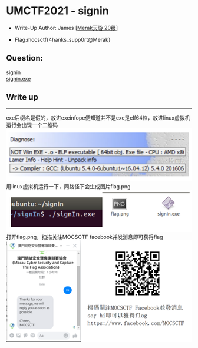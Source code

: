 # UMCTF2021 - signin

- Write-Up Author: James \[[Merak天璇 20级](https://we.buptmerak.cn/)\]

- Flag:mocsctf{4hanks_supp0rt@Merak}

## **Question:**
signin  
[signin.exe](./signin.exe)
## Write up

---

exe后缀名是假的，放进exeinfope便知道并不是exe是elf64位，放进linux虚拟机运⾏会出现⼀个⼆维码  
![img](./img/1.png)  
⽤linux虚拟机运⾏⼀下，同路径下会⽣成图⽚flag.png  
![img](./img/2.png)  
打开flag.png，扫描关注MOCSCTF facebook并发消息即可获得flag
![img](./img/flag.png)  